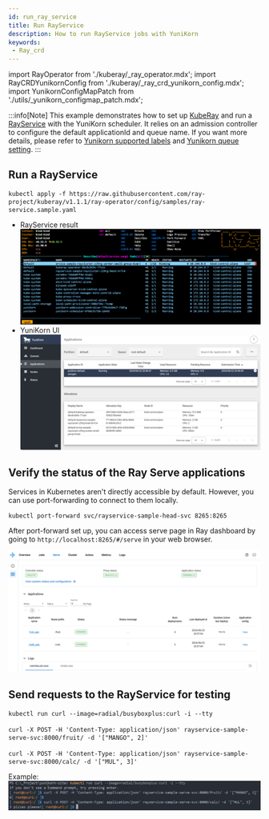 ```yaml
---
id: run_ray_service
title: Run RayService
description: How to run RayService jobs with YuniKorn
keywords:
 - Ray_crd
---
```


import RayOperator from './kuberay/_ray_operator.mdx';
import RayCRDYunikornConfig from './kuberay/_ray_crd_yunikorn_config.mdx';
import YunikornConfigMapPatch from './utils/_yunikorn_configmap_patch.mdx';

<!--
Licensed to the Apache Software Foundation (ASF) under one
or more contributor license agreements.  See the NOTICE file
distributed with this work for additional information
regarding copyright ownership.  The ASF licenses this file
to you under the Apache License, Version 2.0 (the
"License"); you may not use this file except in compliance
with the License.  You may obtain a copy of the License at

  http://www.apache.org/licenses/LICENSE-2.0

Unless required by applicable law or agreed to in writing,
software distributed under the License is distributed on an
"AS IS" BASIS, WITHOUT WARRANTIES OR CONDITIONS OF ANY
KIND, either express or implied.  See the License for the
specific language governing permissions and limitations
under the License.
-->

:::info[Note]
This example demonstrates how to set up [KubeRay](https://docs.ray.io/en/master/cluster/kubernetes/getting-started.html) and run a [RayService](https://docs.ray.io/en/master/cluster/kubernetes/getting-started/rayservice-quick-start.html) with the YuniKorn scheduler. It relies on an admission controller to configure the default applicationId and queue name. If you want more details, please refer to [Yunikorn supported labels](https://yunikorn.apache.org/docs/user_guide/labels_and_annotations_in_yunikorn) and [Yunikorn queue setting](https://yunikorn.apache.org/docs/user_guide/queue_config).
:::

<YunikornConfigMapPatch />
<RayOperator/>
<RayCRDYunikornConfig />

## Run a RayService
```
kubectl apply -f https://raw.githubusercontent.com/ray-project/kuberay/v1.1.1/ray-operator/config/samples/ray-service.sample.yaml
```

- RayService result
  ![ray_service_pod](../../assets/run-ray-service-kuberay-service-pod.png)
- YuniKorn UI
  ![ray_service_on_ui](../../assets/run-ray-service-yunikorn-ui.png)
  
## Verify the status of the Ray Serve applications

Services in Kubernetes aren't directly accessible by default. However, you can use port-forwarding to connect to them locally.
```
kubectl port-forward svc/rayservice-sample-head-svc 8265:8265
```
After port-forward set up, you can access serve page in Ray dashboard by going to `http://localhost:8265/#/serve` in your web browser.

![kuberay-dashboard-ui](../../assets/run-ray-service-kuberay-dashboard-ui.png)

## Send requests to the RayService for testing

```
kubectl run curl --image=radial/busyboxplus:curl -i --tty

curl -X POST -H 'Content-Type: application/json' rayservice-sample-serve-svc:8000/fruit/ -d '["MANGO", 2]'

curl -X POST -H 'Content-Type: application/json' rayservice-sample-serve-svc:8000/calc/ -d '["MUL", 3]'
```

Example:
![kuberay-service-api-testing](../../assets/run-ray-service-kuberay-service-api-testing.png)
